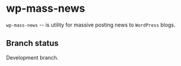 wp-mass-news
============

``wp-mass-news`` -- is utility for massive posting news to ``WordPress`` blogs.

Branch status
-------------

Development branch.
